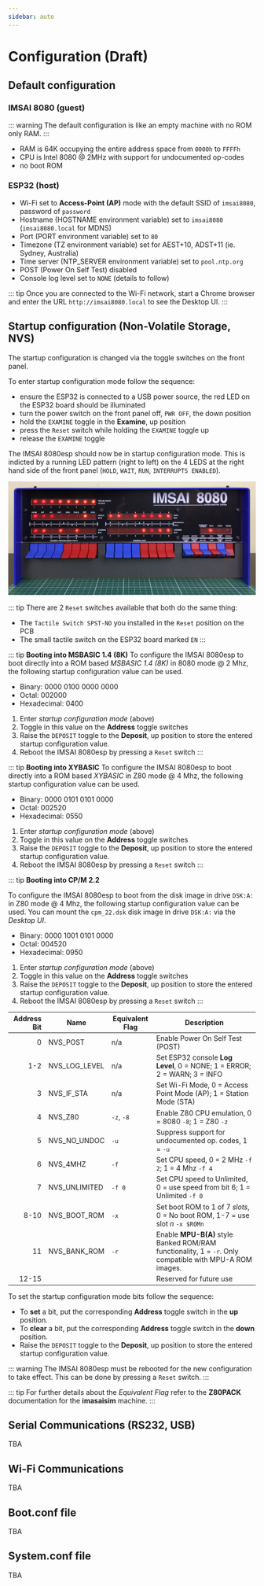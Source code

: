 ```yaml
---
sidebar: auto
---
```


# Configuration (Draft)

## Default configuration

### IMSAI 8080 (guest)

::: warning
The default configuration is like an empty machine with no ROM only RAM.
:::

- RAM is 64K occupying the entire address space from `0000h` to `FFFFh`
- CPU is Intel 8080 @ 2MHz with support for undocumented op-codes
- no boot ROM

### ESP32 (host)

- Wi-Fi set to **Access-Point (AP)** mode with the default SSID of `imsai8080`, password of `password`
- Hostname (HOSTNAME environment variable) set to `imsai8080` (`imsai8080.local` for MDNS)
- Port (PORT environment variable) set to `80`
- Timezone (TZ environment variable) set for AEST+10, ADST+11 (ie. Sydney, Australia)
- Time server (NTP_SERVER environment variable) set to `pool.ntp.org`
- POST (Power On Self Test) disabled
- Console log level set to `NONE` (details to follow)

::: tip
Once you are connected to the Wi-Fi network, start a Chrome browser and enter the URL `http://imsai8080.local` to see the Desktop UI.
:::

## Startup configuration (Non-Volatile Storage, NVS)

The startup configuration is changed via the toggle switches on the front panel.

To enter startup configuration mode follow the sequence:

- ensure the ESP32 is connected to a USB power source, the red LED on the ESP32 board should be illuminated
- turn the power switch on the front panel off, `PWR OFF`, the down position
- hold the `EXAMINE` toggle in the **Examine**, up position
- press the `Reset` switch while holding the `EXAMINE` toggle up
- release the `EXAMINE` toggle

The IMSAI 8080esp should now be in startup configuration mode. This is indicted by a running LED pattern (right to left) on the 4 LEDS at the right hand side of the front panel (`HOLD`, `WAIT`, `RUN`, `INTERRUPTS ENABLED`).

![IMSAI 8080 CP-A](../CPA_1024.png)

::: tip 
There are 2 `Reset` switches available that both do the same thing:

- The `Tactile Switch SPST-NO` you installed in the `Reset` position on the PCB
- The small tactile switch on the ESP32 board marked `EN`
:::


::: tip
**Booting into MSBASIC 1.4 (8K)**
To configure the IMSAI 8080esp to boot directly into a ROM based *MSBASIC 1.4 (8K)* in 8080 mode @ 2 Mhz, the following startup configuration value can be used.

- Binary: 0000 0100 0000 0000
- Octal: 002000
- Hexadecimal: 0400

1. Enter *startup configuration mode* (above)
2. Toggle in this value on the **Address** toggle switches
3. Raise the `DEPOSIT` toggle to the **Deposit**, up position to store the entered startup configuration value.
4. Reboot the IMSAI 8080esp by pressing a `Reset` switch
:::

::: tip
**Booting into XYBASIC**
To configure the IMSAI 8080esp to boot directly into a ROM based *XYBASIC* in Z80 mode @ 4 Mhz, the following startup configuration value can be used.

- Binary: 0000 0101 0101 0000
- Octal: 002520
- Hexadecimal: 0550

1. Enter *startup configuration mode* (above)
2. Toggle in this value on the **Address** toggle switches
3. Raise the `DEPOSIT` toggle to the **Deposit**, up position to store the entered startup configuration value.
4. Reboot the IMSAI 8080esp by pressing a `Reset` switch
:::

::: tip
**Booting into CP/M 2.2**

To configure the IMSAI 8080esp to boot from the disk image in drive `DSK:A:` in Z80 mode @ 4 Mhz, the following startup configuration value can be used. You can mount the `cpm_22.dsk` disk image in drive `DSK:A:` via the *Desktop UI*.

- Binary: 0000 1001 0101 0000
- Octal: 004520
- Hexadecimal: 0950

1. Enter *startup configuration mode* (above)
2. Toggle in this value on the **Address** toggle switches
3. Raise the `DEPOSIT` toggle to the **Deposit**, up position to store the entered startup configuration value.
4. Reboot the IMSAI 8080esp by pressing a `Reset` switch
:::

| Address Bit | Name | Equivalent Flag | Description |
| ----------: | ---- | --------------- | ----------- |
| 0 | NVS_POST | n/a | Enable Power On Self Test (POST) |
| 1-2 | NVS_LOG_LEVEL | n/a | Set ESP32 console **Log Level**, 0 = NONE; 1 = ERROR; 2 = WARN; 3 = INFO |
| 3 | NVS_IF_STA | n/a | Set Wi-Fi Mode,  0 = Access Point Mode (AP); 1 = Station Mode (STA) |
| 4 | NVS_Z80 | `-z`, `-8` | Enable Z80 CPU emulation, 0 = 8080 `-8`; 1 = Z80 `-z` |
| 5 | NVS_NO_UNDOC | `-u` | Suppress support for undocumented op. codes, 1 = `-u` |
| 6 | NVS_4MHZ | `-f` | Set CPU speed, 0 = 2 MHz `-f 2`; 1 = 4 Mhz `-f 4` |
| 7 | NVS_UNLIMITED | `-f 0` | Set CPU speed to Unlimited, 0 = use speed from bit 6; 1 = Unlimited `-f 0` |
| 8-10 | NVS_BOOT_ROM | `-x` | Set boot ROM to 1 of 7 *slots*, 0 = No boot ROM, 1-7 = use slot *n* `-x $ROMn` |
| 11 | NVS_BANK_ROM | `-r` | Enable **MPU-B(A)** style Banked ROM/RAM functionality, 1 = `-r`. Only compatible with MPU-A ROM images. |
| 12-15 | | | Reserved for future use |

To set the startup configuration mode bits follow the sequence:

- To **set** a bit, put the corresponding **Address** toggle switch in the **up** position.
- To **clear** a bit, put the corresponding **Address** toggle switch in the **down** position.
- Raise the `DEPOSIT` toggle to the **Deposit**, up position to store the entered startup configuration value.

::: warning
The IMSAI 8080esp must be rebooted for the new configuration to take effect. This can be done by pressing a `Reset` switch.
:::

::: tip
For further details about the *Equivalent Flag* refer to the **Z80PACK** documentation for the **imasaisim** machine.
:::

## Serial Communications (RS232, USB)

TBA

## Wi-Fi Communications

TBA

## Boot.conf file

TBA

## System.conf file

TBA
